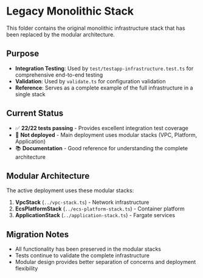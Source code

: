 # Legacy Monolithic Stack

This folder contains the original monolithic infrastructure stack that has been replaced by the modular architecture.

## Purpose

- **Integration Testing**: Used by `test/testapp-infrastructure.test.ts` for comprehensive end-to-end testing
- **Validation**: Used by `validate.ts` for configuration validation
- **Reference**: Serves as a complete example of the full infrastructure in a single stack

## Current Status

- ✅ **22/22 tests passing** - Provides excellent integration test coverage
- 🚫 **Not deployed** - Main deployment uses modular stacks (VPC, Platform, Application)
- 📚 **Documentation** - Good reference for understanding the complete architecture

## Modular Architecture

The active deployment uses these modular stacks:

1. **VpcStack** (`../vpc-stack.ts`) - Network infrastructure
2. **EcsPlatformStack** (`../ecs-platform-stack.ts`) - Container platform  
3. **ApplicationStack** (`../application-stack.ts`) - Fargate services

## Migration Notes

- All functionality has been preserved in the modular stacks
- Tests continue to validate the complete infrastructure
- Modular design provides better separation of concerns and deployment flexibility